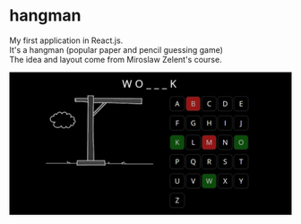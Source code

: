 # hangman

My first application in React.js.<br>
It's a hangman (popular paper and pencil guessing game)<br>
The idea and layout come from Miroslaw Zelent's course.<br>

<img src="./2.PNG">
